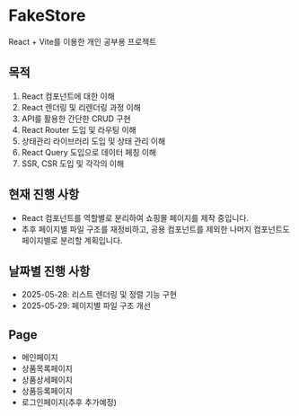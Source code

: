 # FakeStore

React + Vite를 이용한 개인 공부용 프로젝트

## 목적

1. React 컴포넌트에 대한 이해
2. React 렌더링 및 리렌더링 과정 이해
3. API를 활용한 간단한 CRUD 구현
4. React Router 도입 및 라우팅 이해
5. 상태관리 라이브러리 도입 및 상태 관리 이해
6. React Query 도입으로 데이터 페칭 이해
7. SSR, CSR 도입 및 각각의 이해

## 현재 진행 사항

- React 컴포넌트를 역할별로 분리하여 쇼핑몰 페이지를 제작 중입니다.
- 추후 페이지별 파일 구조를 재정비하고, 공용 컴포넌트를 제외한 나머지 컴포넌트도 페이지별로 분리할 계획입니다.

## 날짜별 진행 사항

- 2025-05-28: 리스트 렌더링 및 정렬 기능 구현
- 2025-05-29: 페이지별 파일 구조 개선

## Page

- 메인페이지
- 상품목록페이지
- 상품상세페이지
- 상품등록페이지
- 로그인페이지(추후 추가예정)
